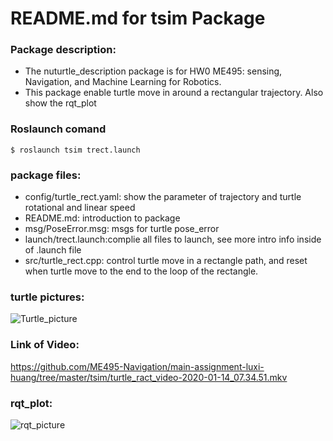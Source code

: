 # README.md for tsim Package

###  Package description:
* The nuturtle_description package is for HW0 ME495: sensing, Navigation, and Machine Learning for Robotics.
* This package enable turtle move in around a rectangular trajectory. Also show the rqt_plot

### Roslaunch comand
```
$ roslaunch tsim trect.launch
```

### package files:
* config/turtle_rect.yaml: show the parameter of trajectory and turtle rotational and linear speed
* README.md: introduction to package
* msg/PoseError.msg: msgs for turtle pose_error
* launch/trect.launch:complie all files to launch, see more intro info inside of .launch file
* src/turtle_rect.cpp: control turtle move in a rectangle path, and reset when turtle move to the end to the loop of the rectangle.

### turtle pictures:
![Turtle_picture](https://github.com/ME495-Navigation/main-assignment-luxi-huang/tree/master/tsim/config/turtle.png)

### Link of Video:
https://github.com/ME495-Navigation/main-assignment-luxi-huang/tree/master/tsim/turtle_ract_video-2020-01-14_07.34.51.mkv

### rqt_plot:
![rqt_picture](https://github.com/ME495-Navigation/main-assignment-luxi-huang/tree/master/tsim/config/rqt_plot.png)
